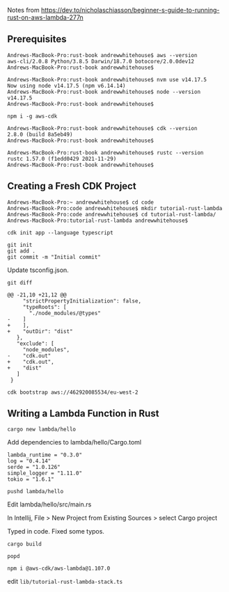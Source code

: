 Notes from https://dev.to/nicholaschiasson/beginner-s-guide-to-running-rust-on-aws-lambda-277n

## Prerequisites

```
Andrews-MacBook-Pro:rust-book andrewwhitehouse$ aws --version
aws-cli/2.0.8 Python/3.8.5 Darwin/18.7.0 botocore/2.0.0dev12
Andrews-MacBook-Pro:rust-book andrewwhitehouse$ 
```

```
Andrews-MacBook-Pro:rust-book andrewwhitehouse$ nvm use v14.17.5
Now using node v14.17.5 (npm v6.14.14)
Andrews-MacBook-Pro:rust-book andrewwhitehouse$ node --version
v14.17.5
Andrews-MacBook-Pro:rust-book andrewwhitehouse$ 
```

`npm i -g aws-cdk`

```
Andrews-MacBook-Pro:rust-book andrewwhitehouse$ cdk --version
2.8.0 (build 8a5eb49)
Andrews-MacBook-Pro:rust-book andrewwhitehouse$
```

```
Andrews-MacBook-Pro:rust-book andrewwhitehouse$ rustc --version
rustc 1.57.0 (f1edd0429 2021-11-29)
Andrews-MacBook-Pro:rust-book andrewwhitehouse$
```

## Creating a Fresh CDK Project

```
Andrews-MacBook-Pro:~ andrewwhitehouse$ cd code
Andrews-MacBook-Pro:code andrewwhitehouse$ mkdir tutorial-rust-lambda
Andrews-MacBook-Pro:code andrewwhitehouse$ cd tutorial-rust-lambda/
Andrews-MacBook-Pro:tutorial-rust-lambda andrewwhitehouse$
```

```
cdk init app --language typescript
```

```
git init
git add .
git commit -m "Initial commit"
```

Update tsconfig.json.

`git diff`

```
@@ -21,10 +21,12 @@
     "strictPropertyInitialization": false,
     "typeRoots": [
       "./node_modules/@types"
-    ]
+    ],
+    "outDir": "dist"
   },
   "exclude": [
     "node_modules",
-    "cdk.out"
+    "cdk.out",
+    "dist"
   ]
 }
 ```

```
cdk bootstrap aws://462920085534/eu-west-2
```

## Writing a Lambda Function in Rust

```
cargo new lambda/hello
```

Add dependencies to lambda/hello/Cargo.toml

```
lambda_runtime = "0.3.0"
log = "0.4.14"
serde = "1.0.126"
simple_logger = "1.11.0"
tokio = "1.6.1"
```

```
pushd lambda/hello
```
Edit lambda/hello/src/main.rs

In Intellij, File > New Project from Existing Sources > select Cargo project

Typed in code. Fixed some typos.

```
cargo build
```

```
popd
```

```
npm i @aws-cdk/aws-lambda@1.107.0
```

edit `lib/tutorial-rust-lambda-stack.ts`

